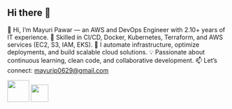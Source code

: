 ## Hi there 👋

👋 Hi, I’m Mayuri Pawar — an AWS and DevOps Engineer with 2.10+ years of IT experience.
🚀 Skilled in CI/CD, Docker, Kubernetes, Terraform, and AWS services (EC2, S3, IAM, EKS).
🔧 I automate infrastructure, optimize deployments, and build scalable cloud solutions.
💡 Passionate about continuous learning, clean code, and collaborative development.
📫 Let’s connect: mayurip0629@gmail.com


<img src="https://www.jenkins.io/images/logos/jenkins/jenkins.png" width="50" height="50"/>

<img src="https://cdn.jsdelivr.net/gh/devicons/devicon/icons/docker/docker-original.svg" width="40" height="40"/>


